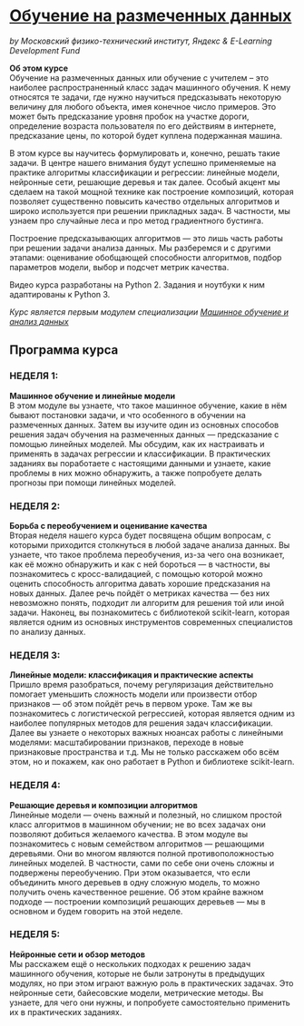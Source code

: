 # [Обучение на размеченных данных](https://www.coursera.org/learn/supervised-learning/home/info)
*by Московский физико-технический институт, Яндекс & E-Learning Development Fund*

**Об этом курсе**  
Обучение на размеченных данных или обучение с учителем – это наиболее распространенный класс задач машинного обучения. К нему относятся те задачи, где нужно научиться предсказывать некоторую величину для любого объекта, имея конечное число примеров. Это может быть предсказание уровня пробок на участке дороги, определение возраста пользователя по его действиям в интернете, предсказание цены, по которой будет куплена подержанная машина.

В этом курсе вы научитесь формулировать и, конечно, решать такие задачи. В центре нашего внимания будут успешно применяемые на практике алгоритмы классификации и регрессии: линейные модели, нейронные сети, решающие деревья и так далее. Особый акцент мы сделаем на такой мощной технике как построение композиций, которая позволяет существенно повысить качество отдельных алгоритмов и широко используется при решении прикладных задач. В частности, мы узнаем про случайные леса и про метод градиентного бустинга.

Построение предсказывающих алгоритмов — это лишь часть работы при решении задачи анализа данных. Мы разберемся и с другими этапами: оценивание обобщающей способности алгоритмов, подбор параметров модели, выбор и подсчет метрик качества.

Видео курса разработаны на Python 2. Задания и ноутбуки к ним адаптированы к Python 3.

*Курс является первым модулем специализации [Машинное обучение и анализ данных](https://www.coursera.org/specializations/machine-learning-data-analysis)*

## Программа курса  
### НЕДЕЛЯ 1:  
**Машинное обучение и линейные модели**  
В этом модуле вы узнаете, что такое машинное обучение, какие в нём бывают постановки задачи, и что особенного в обучении на размеченных данных. Затем вы изучите один из основных способов решения задач обучения на размеченных данных — предсказание с помощью линейных моделей. Мы обсудим, как их настраивать и применять в задачах регрессии и классификации. В практических заданиях вы поработаете с настоящими данными и узнаете, какие проблемы в них можно обнаружить, а также попробуете делать прогнозы при помощи линейных моделей.

### НЕДЕЛЯ 2:  
**Борьба с переобучением и оценивание качества**  
Вторая неделя нашего курса будет посвящена общим вопросам, с которыми приходится столкнуться в любой задаче анализа данных. Вы узнаете, что такое проблема переобучения, из-за чего она возникает, как её можно обнаружить и как с ней бороться — в частности, вы познакомитесь с кросс-валидацией, с помощью которой можно оценить способность алгоритма давать хорошие предсказания на новых данных. Далее речь пойдёт о метриках качества — без них невозможно понять, подходит ли алгоритм для решения той или иной задачи. Наконец, вы познакомитесь с библиотекой scikit-learn, которая является одним из основных инструментов современных специалистов по анализу данных.

### НЕДЕЛЯ 3:  
**Линейные модели: классификация и практические аспекты**  
Пришло время разобраться, почему регуляризация действительно помогает уменьшить сложность модели или произвести отбор признаков — об этом пойдёт речь в первом уроке. Там же вы познакомитесь с логистической регрессией, которая является одним из наиболее популярных методов для решения задач классификации. Далее вы узнаете о некоторых важных нюансах работы с линейными моделями: масштабировании признаков, переходе в новые признаковые пространства и т.д. Мы не только расскажем обо всём этом, но и покажем, как оно работает в Python и библиотеке scikit-learn.

### НЕДЕЛЯ 4:  
**Решающие деревья и композиции алгоритмов**  
Линейные модели — очень важный и полезный, но слишком простой класс алгоритмов в машинном обучении; не во всех задачах они позволяют добиться желаемого качества. В этом модуле вы познакомитесь с новым семейством алгоритмов — решающими деревьями. Они во многом являются полной противоположностью линейных моделей. В частности, сами по себе они очень сложны и подвержены переобучению. При этом оказывается, что если объединить много деревьев в одну сложную модель, то можно получить очень качественное решение. Об этом крайне важном подходе — построении композиций решающих деревьев — мы в основном и будем говорить на этой неделе.

### НЕДЕЛЯ 5:  
**Нейронные сети и обзор методов**  
Мы расскажем ещё о нескольких подходах к решению задач машинного обучения, которые не были затронуты в предыдущих модулях, но при этом играют важную роль в практических задачах. Это нейронные сети, байесовские модели, метрические методы. Вы узнаете, для чего они нужны, и попробуете самостоятельно применить их в практических заданиях.
